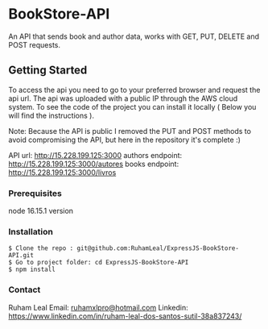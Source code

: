 # BookStore-API

An API that sends book and author data, works with GET, PUT, DELETE and POST requests.

## Getting Started

To access the api you need to go to your preferred browser and request the api url. The api was uploaded with a public IP through the AWS cloud system. To see the code of the project you can install it locally ( Below you will find the instructions ).

Note: Because the API is public I removed the PUT and POST methods to avoid compromising the API, but here in the repository it's complete :)

API url: http://15.228.199.125:3000
authors endpoint: http://15.228.199.125:3000/autores
books endpoint: http://15.228.199.125:3000/livros

### Prerequisites

node 16.15.1 version

### Installation

```
$ Clone the repo : git@github.com:RuhamLeal/ExpressJS-BookStore-API.git
$ Go to project folder: cd ExpressJS-BookStore-API
$ npm install
```
### Contact

Ruham Leal
Email: ruhamxlpro@hotmail.com
Linkedin: https://www.linkedin.com/in/ruham-leal-dos-santos-sutil-38a837243/
